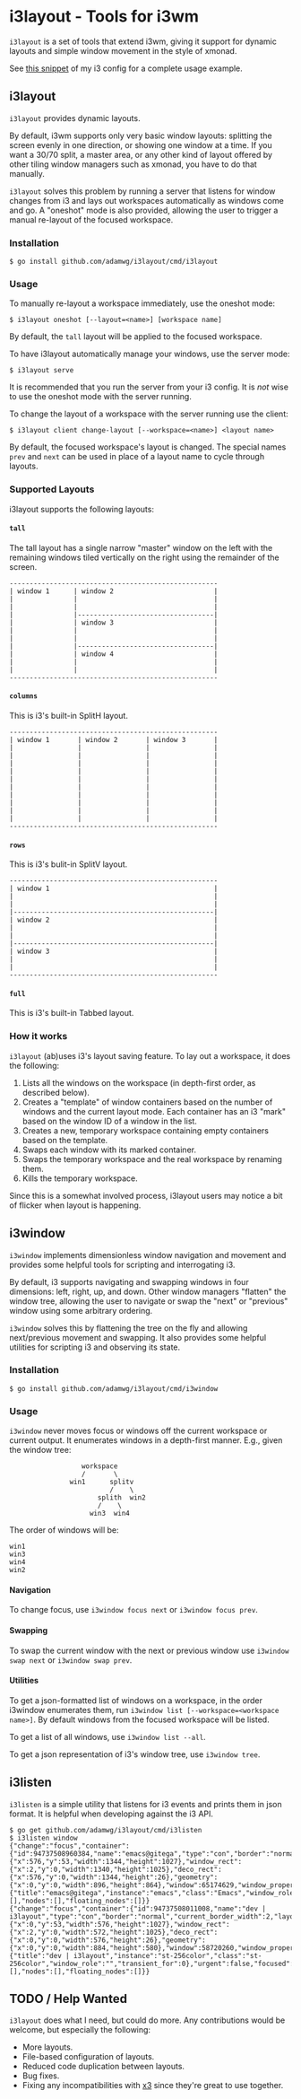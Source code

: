 # i3layout - Tools for i3wm

`i3layout` is a set of tools that extend i3wm, giving it support for dynamic
layouts and simple window movement in the style of xmonad.

See [this snippet](docs/i3config) of my i3 config for a complete usage example.

## i3layout

`i3layout` provides dynamic layouts.

By default, i3wm supports only very basic window layouts: splitting the screen
evenly in one direction, or showing one window at a time. If you want a 30/70
split, a master area, or any other kind of layout offered by other tiling window
managers such as xmonad, you have to do that manually.

`i3layout` solves this problem by running a server that listens for window
changes from i3 and lays out workspaces automatically as windows come and go. A
"oneshot" mode is also provided, allowing the user to trigger a manual re-layout
of the focused workspace.

### Installation

```console
$ go install github.com/adamwg/i3layout/cmd/i3layout
```

### Usage

To manually re-layout a workspace immediately, use the oneshot mode:

```console
$ i3layout oneshot [--layout=<name>] [workspace name]
```

By default, the `tall` layout will be applied to the focused workspace.

To have i3layout automatically manage your windows, use the server mode:

```console
$ i3layout serve
```

It is recommended that you run the server from your i3 config. It is *not* wise
to use the oneshot mode with the server running.

To change the layout of a workspace with the server running use the client:

```console
$ i3layout client change-layout [--workspace=<name>] <layout name>
```

By default, the focused workspace's layout is changed. The special names `prev`
and `next` can be used in place of a layout name to cycle through layouts.

### Supported Layouts

i3layout supports the following layouts:

#### `tall`

The tall layout has a single narrow "master" window on the left with the
remaining windows tiled vertically on the right using the remainder of the
screen.

```
----------------------------------------------------
| window 1      | window 2                         |
|               |                                  |
|               |                                  |
|               |----------------------------------|
|               | window 3                         |
|               |                                  |
|               |                                  |
|               |----------------------------------|
|               | window 4                         |
|               |                                  |
|               |                                  |
----------------------------------------------------
```

#### `columns`

This is i3's built-in SplitH layout.

```
----------------------------------------------------
| window 1       | window 2       | window 3       |
|                |                |                |
|                |                |                |
|                |                |                |
|                |                |                |
|                |                |                |
|                |                |                |
|                |                |                |
|                |                |                |
|                |                |                |
|                |                |                |
----------------------------------------------------
```

#### `rows`

This is i3's bulit-in SplitV layout.

```
----------------------------------------------------
| window 1                                         |
|                                                  |
|                                                  |
|--------------------------------------------------|
| window 2                                         |
|                                                  |
|                                                  |
|--------------------------------------------------|
| window 3                                         |
|                                                  |
|                                                  |
----------------------------------------------------
```

#### `full`

This is i3's built-in Tabbed layout.

### How it works

`i3layout` (ab)uses i3's layout saving feature. To lay out a workspace, it does
the following:

1. Lists all the windows on the workspace (in depth-first order, as described
   below).
2. Creates a "template" of window containers based on the number of windows and
   the current layout mode. Each container has an i3 "mark" based on the window
   ID of a window in the list.
3. Creates a new, temporary workspace containing empty containers based on the
   template.
4. Swaps each window with its marked container.
5. Swaps the temporary workspace and the real workspace by renaming them.
6. Kills the temporary workspace.

Since this is a somewhat involved process, i3layout users may notice a bit of
flicker when layout is happening.

## i3window

`i3window` implements dimensionless window navigation and movement and provides
some helpful tools for scripting and interrogating i3.

By default, i3 supports navigating and swapping windows in four dimensions:
left, right, up, and down. Other window managers "flatten" the window tree,
allowing the user to navigate or swap the "next" or "previous" window using some
arbitrary ordering.

`i3window` solves this by flattening the tree on the fly and allowing
next/previous movement and swapping. It also provides some helpful utilities for
scripting i3 and observing its state.

### Installation

```console
$ go install github.com/adamwg/i3layout/cmd/i3window
```

### Usage

`i3window` never moves focus or windows off the current workspace or current
output. It enumerates windows in a depth-first manner. E.g., given the window
tree:
```
                  workspace
                  /       \
               win1      splitv
                         /    \
                      splith  win2
                      /    \
                    win3  win4
```
The order of windows will be:
```
win1
win3
win4
win2
```

#### Navigation

To change focus, use `i3window focus next` or `i3window focus prev`.

#### Swapping

To swap the current window with the next or previous window use `i3window swap
next` or `i3window swap prev`.

#### Utilities

To get a json-formatted list of windows on a workspace, in the order i3window
enumerates them, run `i3window list [--workspace=<workspace name>]`. By default
windows from the focused workspace will be listed.

To get a list of all windows, use `i3window list --all`.

To get a json representation of i3's window tree, use `i3window tree`.

## i3listen

`i3listen` is a simple utility that listens for i3 events and prints them in
json format. It is helpful when developing against the i3 API.

```console
$ go get github.com/adamwg/i3layout/cmd/i3listen
$ i3listen window
{"change":"focus","container":{"id":94737508960384,"name":"emacs@gitega","type":"con","border":"normal","current_border_width":2,"layout":"splith","percent":0.7,"rect":{"x":576,"y":53,"width":1344,"height":1027},"window_rect":{"x":2,"y":0,"width":1340,"height":1025},"deco_rect":{"x":576,"y":0,"width":1344,"height":26},"geometry":{"x":0,"y":0,"width":896,"height":864},"window":65174629,"window_properties":{"title":"emacs@gitega","instance":"emacs","class":"Emacs","window_role":"","transient_for":0},"urgent":false,"focused":true,"focus":[],"nodes":[],"floating_nodes":[]}}
{"change":"focus","container":{"id":94737508011008,"name":"dev | i3layout","type":"con","border":"normal","current_border_width":2,"layout":"splith","percent":0.3,"rect":{"x":0,"y":53,"width":576,"height":1027},"window_rect":{"x":2,"y":0,"width":572,"height":1025},"deco_rect":{"x":0,"y":0,"width":576,"height":26},"geometry":{"x":0,"y":0,"width":884,"height":580},"window":58720260,"window_properties":{"title":"dev | i3layout","instance":"st-256color","class":"st-256color","window_role":"","transient_for":0},"urgent":false,"focused":true,"focus":[],"nodes":[],"floating_nodes":[]}}
```

## TODO / Help Wanted

`i3layout` does what I need, but could do more. Any contributions would be
welcome, but especially the following:

* More layouts.
* File-based configuration of layouts.
* Reduced code duplication between layouts.
* Bug fixes.
* Fixing any incompatibilities with [x3](https://github.com/eonpatapon/x3) since
  they're great to use together.
